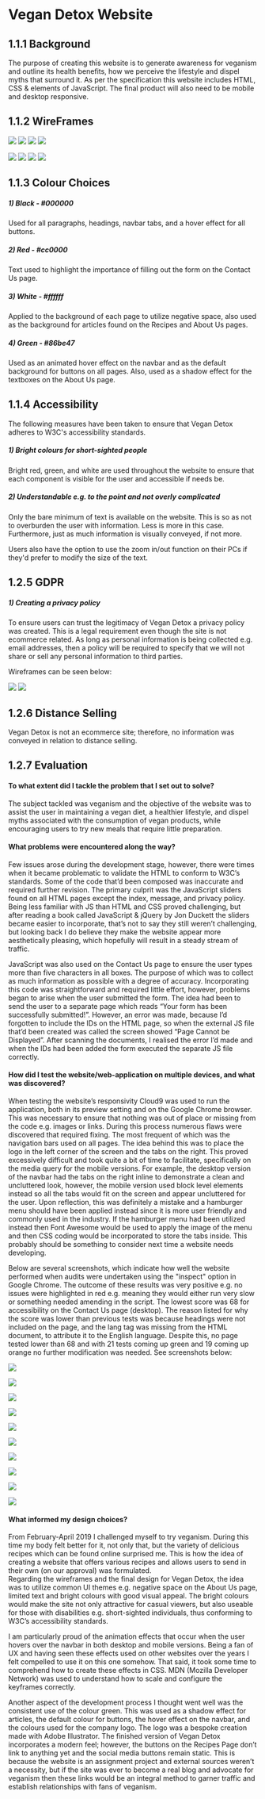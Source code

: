 # Vegan Detox Website


## 1.1.1 Background
The purpose of creating this website is to generate awareness for veganism and outline its health benefits, 
how we perceive the lifestyle and dispel myths that surround it. As per the specification this website includes HTML, CSS & elements of JavaScript.
The final product will also need to be mobile and desktop responsive. 


## 1.1.2 WireFrames

![](imgs/home_desktop.png)
![](imgs/about_desktop.png)
![](imgs/recipes_desktop.png)
![](imgs/contact_desktop.png)

![](imgs/home_mobile.png)
![](imgs/about_mobile.png)
![](imgs/recipes_mobile.png)
![](imgs/contact_mobile.png)



## 1.1.3 Colour Choices
##### 1) Black - #000000
Used for all paragraphs, headings, navbar tabs, and a hover effect for all buttons.

##### 2) Red - #cc0000
Text used to highlight the importance of filling out the form on the Contact Us page.


##### 3) White - #ffffff
Applied to the background of each page to utilize negative space, also used as the background for articles found on the Recipes and About Us pages.

##### 4) Green - #86be47
Used as an animated hover effect on the navbar and as the default background for buttons on all pages. Also, used as a shadow effect for the textboxes on the About Us page.


## 1.1.4 Accessibility
The following measures have been taken to ensure that Vegan Detox adheres to W3C's accessibility standards.

##### 1) Bright colours for short-sighted people
Bright red, green, and white are used throughout the website to ensure that each component is visible for the user and accessible if needs be. 

##### 2) Understandable e.g. to the point and not overly complicated
Only the bare minimum of text is available on the website. This is so as not to overburden the user with information. Less is more in this case.
Furthermore, just as much information is visually conveyed, if not more. 
 
Users also have the option to use the zoom in/out function on their PCs if they'd prefer to modify the size of the text. 

## 1.2.5 GDPR
##### 1) Creating a privacy policy
To ensure users can trust the legitimacy of Vegan Detox a privacy policy was created.
This is a legal requirement even though the site is not ecommerce related. As long as personal information is being collected e.g. email addresses, 
then a policy will be required to specify that we will not share or sell any personal information to third parties.  

Wireframes can be seen below: 

![](imgs/privacy_policy_desktop.png)
![](imgs/privacy_policy_mobile.png)



## 1.2.6 Distance Selling
Vegan Detox is not an ecommerce site; therefore, no information was conveyed in relation to distance selling.

## 1.2.7 Evaluation

#### To what extent did I tackle the problem that I set out to solve?
The subject tackled was veganism and the objective of the website was to assist the user in maintaining a vegan diet, a healthier lifestyle, and dispel myths associated with the consumption of vegan products, while encouraging users to try new meals that require little preparation. 


#### What problems were encountered along the way?
Few issues arose during the development stage, however, there were times when it became problematic to validate the HTML to conform to W3C’s standards. Some of the code that’d been composed was inaccurate and required further revision. The primary culprit was the JavaScript sliders found on all HTML pages except the index, message, and privacy policy. Being less familiar with JS than HTML and CSS proved challenging, but after reading a book called JavaScript & jQuery by Jon Duckett the sliders became easier to incorporate, that’s not to say they still weren’t challenging, but looking back I do believe they make the website appear more aesthetically pleasing, which hopefully will result in a steady stream of traffic.

JavaScript was also used on the Contact Us page to ensure the user types more than five characters in all boxes. The purpose of which was to collect as much information as possible with a degree of accuracy. Incorporating this code was straightforward and required little effort, however, problems began to arise when the user submitted the form. The idea had been to send the user to a separate page which reads “Your form has been successfully submitted!”. However, an error was made, because I’d forgotten to include the IDs on the HTML page, so when the external JS file that’d been created was called the screen showed “Page Cannot be Displayed”. After scanning the documents, I realised the error I’d made and when the IDs had been added the form executed the separate JS file correctly. 



#### How did I test the website/web-application on multiple devices, and what was discovered? 
When testing the website’s responsivity Cloud9 was used to run the application, both in its preview setting and on the Google Chrome browser. This was necessary to ensure that nothing was out of place or missing from the code e.g. images or links. 
During this process numerous flaws were discovered that required fixing. The most frequent of which was the navigation bars used on all pages. The idea behind this was to place the logo in the left corner of the screen and the tabs on the right. This proved excessively difficult and took quite a bit of time to facilitate, specifically on the media query for the mobile versions. For example, the desktop version of the navbar had the tabs on the right inline to demonstrate a clean and uncluttered look, however, the mobile version used block level elements instead so all the tabs would fit on the screen and appear uncluttered for the user. Upon reflection, this was definitely a mistake and a hamburger menu should have been applied instead since it is more user friendly and commonly used in the industry. If the hamburger menu had been utilized instead then Font Awesome would be used to apply the image of the menu and then CSS coding would be incorporated to store the tabs inside. This probably should be something to consider next time a website needs developing. 

Below are several screenshots, which indicate how well the website performed when audits were undertaken using the "inspect" option in Google Chrome. 
The outcome of these results was very positive e.g. no issues were highlighted in red e.g. meaning they would either run very slow or something needed amending in the script. 
The lowest score was 68 for accessibility on the Contact Us page (desktop). The reason listed for why the score was lower than previous tests was because headings were not included on the page, and the lang tag was missing from the HTML document, to attribute it to the English language.
Despite this, no page tested lower than 68 and with 21 tests coming up green and 19 coming up orange no further modification was needed. 
See screenshots below:



![](imgs/Home_desktop_audit.png)




![](imgs/Home_mobile_audit.png)




![](imgs/About_desktop_audit.png)




![](imgs/About_mobile_audit.png)





![](imgs/Recipes_desktop_audit.png)




![](imgs/Recipes_mobile_audit.png)




![](imgs/Contact_desktop_audit.png)




![](imgs/Contact_mobile_audit.png)





![](imgs/PP_desktop_audit.png)




![](imgs/PP_mobile_audit.png)


#### What informed my design choices?
From February-April 2019 I challenged myself to try veganism. During this time my body felt better for it, not only that, but the variety of delicious recipes which can be found online surprised me. This is how the idea of creating a website that offers various recipes and allows users to send in their own (on our approval) was formulated.          
Regarding the wireframes and the final design for Vegan Detox, the idea was to utilize common UI themes e.g. negative space on the About Us page, limited text and bright colours with good visual appeal. The bright colours would make the site not only attractive for casual viewers, but also useable for those with disabilities e.g. short-sighted individuals, thus conforming to W3C’s accessibility standards. 

I am particularly proud of the animation effects that occur when the user hovers over the navbar in both desktop and mobile versions. 
Being a fan of UX and having seen these effects used on other websites over the years I felt compelled to use it on this one somehow. That said, it took some time to comprehend how to create these effects in CSS. MDN (Mozilla Developer Network) was used to understand how to scale and configure the keyframes correctly.


Another aspect of the development process I thought went well was the consistent use of the colour green. This was used as a shadow effect for articles, the default colour for buttons, the hover effect on the navbar, and the colours used for the company logo. The logo was a bespoke creation made with Adobe Illustrator.
The finished version of Vegan Detox incorporates a modern feel; however, the buttons on the Recipes Page don’t link to anything yet and the social media buttons remain static. This is because the website is an assignment project and external sources weren’t a necessity, but if the site was ever to become a real blog and advocate for veganism then these links would be an integral method to garner traffic and establish relationships with fans of veganism.

